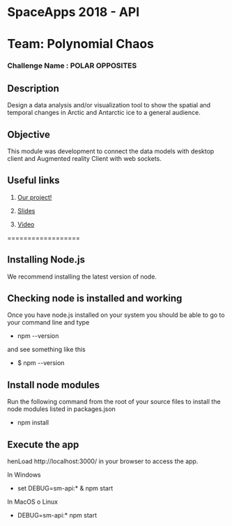 # SpaceApps 2018 - API
# Team: Polynomial Chaos
### Challenge Name : POLAR OPPOSITES

## Description
Design a data analysis and/or visualization tool to show the spatial and temporal changes in Arctic and Antarctic ice to a general audience.


## Objective
This module was development to connect the data models with desktop client and Augmented reality Client with web sockets.

## Useful links

1. [Our project!](https://2018.spaceappschallenge.org/challenges/icy-glare/recycle-polar-opposites/teams/polynomial-chaos/project)

2. [Slides](https://drive.google.com/file/d/1JKgf_4HnJtIg6mQwnuUACWHXipP8z5Vp/view?usp=sharing)

3. [Video]()

==================

Installing Node.js
------------------
We recommend installing the latest version of node.

Checking node is installed and working
--------------------------------------
Once you have node.js installed on your system you should be able to go to your command line and type
+ npm --version

and see something like this
+ $ npm --version

Install node modules
--------------------
Run the following command from the root of your source files to install the node modules listed in packages.json
+ npm install

Execute the app
--------------------------
henLoad http://localhost:3000/ in your browser to access the app.

In Windows
+ set DEBUG=sm-api:* & npm start

In MacOS o Linux
+ DEBUG=sm-api:* npm start